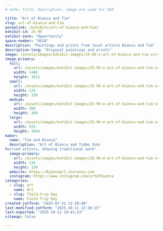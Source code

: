 ```yaml
---
# note: title, description, image are used for SEO

title: "Art of Bianca and Tim"
slug: art-of-bianca-and-tim
permalink: /exhibits/art-of-bianca-and-tim/
exhibit-id: 25-99
exhibit-zone: "Opportunity"
space-number: "OG18"
description: "Paintings and prints from local artists Bianca and Tim"
description-long: "Original paintings and prints"
image: /assets/images/exhibit-images/25-99-e-art-of-bianca-and-tim-screenshot-20250702-160147-01-2457-268x300.jpg
image-primary: 
  full:
    url: /assets/images/exhibit-images/25-99-e-art-of-bianca-and-tim-screenshot-20250702-160147-01-2457-full.jpg
    width: 1440
    height: 1611
  small:
    url: /assets/images/exhibit-images/25-99-e-art-of-bianca-and-tim-screenshot-20250702-160147-01-2457-134x150.jpg
    width: 134
    height: 150
  medium:
    url: /assets/images/exhibit-images/25-99-e-art-of-bianca-and-tim-screenshot-20250702-160147-01-2457-268x300.jpg
    width: 268
    height: 300
  large:
    url: /assets/images/exhibit-images/25-99-e-art-of-bianca-and-tim-screenshot-20250702-160147-01-2457-915x1024.jpg
    width: 915
    height: 1024
maker: 
  name: "Tim and Bianca"
  description: "Art of Bianca and Timbo Inks
Married artists, showing traditional work"
  image-primary:
    url: /assets/images/exhibit-images/25-99-m-art-of-bianca-and-tim-screenshot-20250702-160147-01-268x300.jpg
    width: 134
    height: 150
  website: https://Biancaart.storenvy.com
  instagram: https://www.instagram.com/artofbianca
categories: 
  - slug: art
    name: Art
  - slug: field-trip-day
    name: Field Trip Day
created-jotform: "2025-07-21 11:10:40"
last-modified-jotform: "2025-10-11 22:26:15"
last-exported: "2025-10-12 10:41:23"
sitemap: false

---
```

